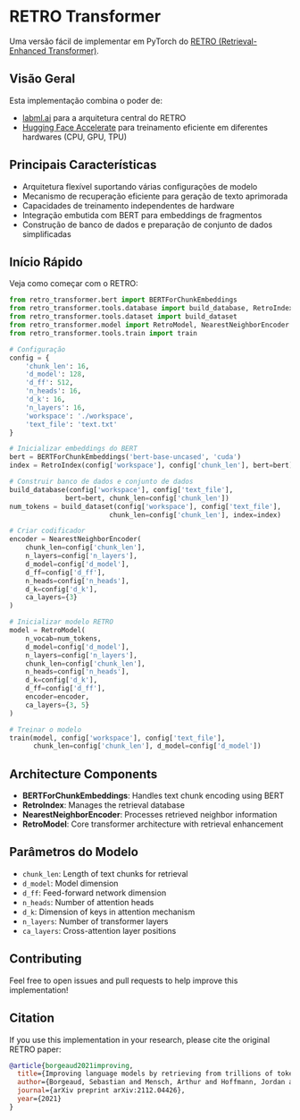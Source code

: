 # RETRO Transformer

Uma versão fácil de implementar em PyTorch do [RETRO (Retrieval-Enhanced Transformer)](https://arxiv.org/abs/2112.04426).

## Visão Geral

Esta implementação combina o poder de:
- [labml.ai](https://nn.labml.ai/transformers/retro/index.html) para a arquitetura central do RETRO
- [Hugging Face Accelerate](https://github.com/huggingface/accelerate) para treinamento eficiente em diferentes hardwares (CPU, GPU, TPU)

## Principais Características

- Arquitetura flexível suportando várias configurações de modelo
- Mecanismo de recuperação eficiente para geração de texto aprimorada
- Capacidades de treinamento independentes de hardware
- Integração embutida com BERT para embeddings de fragmentos
- Construção de banco de dados e preparação de conjunto de dados simplificadas

## Início Rápido

Veja como começar com o RETRO:

```python
from retro_transformer.bert import BERTForChunkEmbeddings
from retro_transformer.tools.database import build_database, RetroIndex
from retro_transformer.tools.dataset import build_dataset
from retro_transformer.model import RetroModel, NearestNeighborEncoder
from retro_transformer.tools.train import train

# Configuração
config = {
    'chunk_len': 16,
    'd_model': 128,
    'd_ff': 512,
    'n_heads': 16,
    'd_k': 16,
    'n_layers': 16,
    'workspace': './workspace',
    'text_file': 'text.txt'
}

# Inicializar embeddings do BERT
bert = BERTForChunkEmbeddings('bert-base-uncased', 'cuda')
index = RetroIndex(config['workspace'], config['chunk_len'], bert=bert)

# Construir banco de dados e conjunto de dados
build_database(config['workspace'], config['text_file'], 
              bert=bert, chunk_len=config['chunk_len'])
num_tokens = build_dataset(config['workspace'], config['text_file'], 
                         chunk_len=config['chunk_len'], index=index)

# Criar codificador
encoder = NearestNeighborEncoder(
    chunk_len=config['chunk_len'],
    n_layers=config['n_layers'],
    d_model=config['d_model'],
    d_ff=config['d_ff'],
    n_heads=config['n_heads'],
    d_k=config['d_k'],
    ca_layers={3}
)

# Inicializar modelo RETRO
model = RetroModel(
    n_vocab=num_tokens,
    d_model=config['d_model'],
    n_layers=config['n_layers'],
    chunk_len=config['chunk_len'],
    n_heads=config['n_heads'],
    d_k=config['d_k'],
    d_ff=config['d_ff'],
    encoder=encoder,
    ca_layers={3, 5}
)

# Treinar o modelo
train(model, config['workspace'], config['text_file'], 
      chunk_len=config['chunk_len'], d_model=config['d_model'])
```

## Architecture Components

- **BERTForChunkEmbeddings**: Handles text chunk encoding using BERT
- **RetroIndex**: Manages the retrieval database
- **NearestNeighborEncoder**: Processes retrieved neighbor information
- **RetroModel**: Core transformer architecture with retrieval enhancement

## Parâmetros do Modelo

- `chunk_len`: Length of text chunks for retrieval
- `d_model`: Model dimension
- `d_ff`: Feed-forward network dimension
- `n_heads`: Number of attention heads
- `d_k`: Dimension of keys in attention mechanism
- `n_layers`: Number of transformer layers
- `ca_layers`: Cross-attention layer positions

## Contributing

Feel free to open issues and pull requests to help improve this implementation!

## Citation

If you use this implementation in your research, please cite the original RETRO paper:

```bibtex
@article{borgeaud2021improving,
  title={Improving language models by retrieving from trillions of tokens},
  author={Borgeaud, Sebastian and Mensch, Arthur and Hoffmann, Jordan and Cai, Trevor and Rutherford, Eliza and Millican, Katie and ...},
  journal={arXiv preprint arXiv:2112.04426},
  year={2021}
}
```


